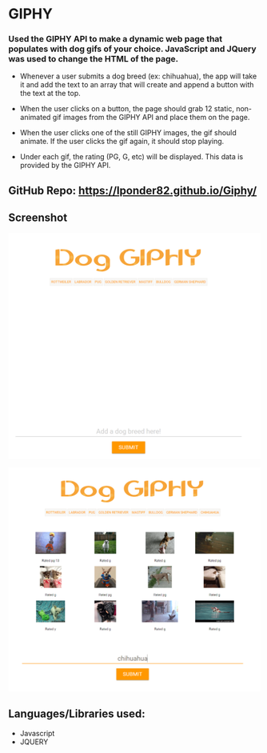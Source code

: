 # GIPHY


### Used the GIPHY API to make a dynamic web page that populates with dog gifs of your choice.  JavaScript and JQuery was used to change the HTML of the page.




* Whenever a user submits a dog breed (ex: chihuahua), the app will take it and add the text to an array that will create and append a button with the text at the top.

* When the user clicks on a button, the page should grab 12 static, non-animated gif images from the GIPHY API and place them on the page. 

* When the user clicks one of the still GIPHY images, the gif should animate. If the user clicks the gif again, it should stop playing.

* Under each gif, the rating (PG, G, etc) will be displayed.  This data is provided by the GIPHY API.

## GitHub Repo: https://lponder82.github.io/Giphy/



## Screenshot

![Image of page](Capture.PNG)


![Image page](Capture1.PNG)

## Languages/Libraries used:

* Javascript
* JQUERY

